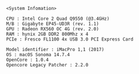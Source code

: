 	<System Infomation>

	CPU : Intel Core 2 Quad Q9550 (@3.4GHz)
 	M/B : Gigabyte EP45-UD3R (rev. 1.1)
	GPU : Radeon RX560 OC 4G (rev. 2.0)
 	RAM : hynix 2GB DDR2 800Mhz x 4
	PCIe : Fresco FL1100 4x USB 3.0 PCI Express Card
 
 	Model identifier : iMacPro 1,1 (2017)
	OS : macOS Sonoma 14.7.4
 	OpenCore : 1.0.4
	Opencore Legacy Patcher : 2.2.0
